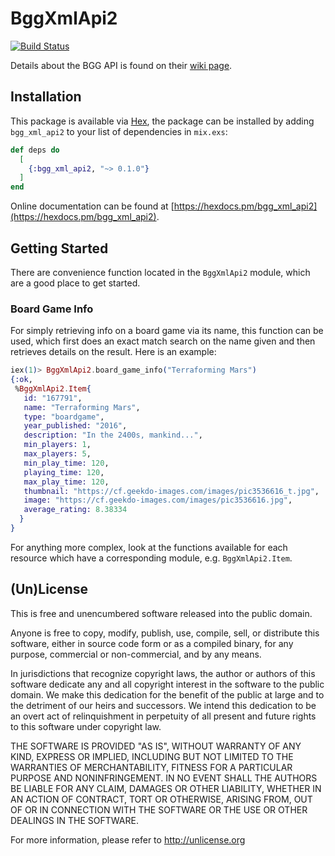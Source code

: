 # BggXmlApi2

[![Build Status](https://travis-ci.org/shdblowers/bgg_xml_api2.svg?branch=master)](https://travis-ci.org/shdblowers/bgg_xml_api2)

Details about the BGG API is found on their [wiki page](https://boardgamegeek.com/wiki/page/BGG_XML_API2).

## Installation

This package is available via [Hex](https://hex.pm), the package can be installed by adding `bgg_xml_api2` to your list of dependencies in `mix.exs`:

```elixir
def deps do
  [
    {:bgg_xml_api2, "~> 0.1.0"}
  ]
end
```

Online documentation can be found at [https://hexdocs.pm/bgg_xml_api2](https://hexdocs.pm/bgg_xml_api2).

## Getting Started

There are convenience function located in the `BggXmlApi2` module, which are a good place to get started.

### Board Game Info

For simply retrieving info on a board game via its name, this function can be used, which first does an exact match search on the name given and then retrieves details on the result. Here is an example:

```elixir
iex(1)> BggXmlApi2.board_game_info("Terraforming Mars")
{:ok,
 %BggXmlApi2.Item{
   id: "167791",
   name: "Terraforming Mars",
   type: "boardgame",
   year_published: "2016",
   description: "In the 2400s, mankind...",
   min_players: 1,
   max_players: 5,
   min_play_time: 120,
   playing_time: 120,
   max_play_time: 120,
   thumbnail: "https://cf.geekdo-images.com/images/pic3536616_t.jpg",
   image: "https://cf.geekdo-images.com/images/pic3536616.jpg",
   average_rating: 8.38334
  }
}
```

For anything more complex, look at the functions available for each resource which have a corresponding module, e.g. `BggXmlApi2.Item`.

## (Un)License

This is free and unencumbered software released into the public domain.

Anyone is free to copy, modify, publish, use, compile, sell, or
distribute this software, either in source code form or as a compiled
binary, for any purpose, commercial or non-commercial, and by any
means.

In jurisdictions that recognize copyright laws, the author or authors
of this software dedicate any and all copyright interest in the
software to the public domain. We make this dedication for the benefit
of the public at large and to the detriment of our heirs and
successors. We intend this dedication to be an overt act of
relinquishment in perpetuity of all present and future rights to this
software under copyright law.

THE SOFTWARE IS PROVIDED "AS IS", WITHOUT WARRANTY OF ANY KIND,
EXPRESS OR IMPLIED, INCLUDING BUT NOT LIMITED TO THE WARRANTIES OF
MERCHANTABILITY, FITNESS FOR A PARTICULAR PURPOSE AND NONINFRINGEMENT.
IN NO EVENT SHALL THE AUTHORS BE LIABLE FOR ANY CLAIM, DAMAGES OR
OTHER LIABILITY, WHETHER IN AN ACTION OF CONTRACT, TORT OR OTHERWISE,
ARISING FROM, OUT OF OR IN CONNECTION WITH THE SOFTWARE OR THE USE OR
OTHER DEALINGS IN THE SOFTWARE.

For more information, please refer to <http://unlicense.org>
